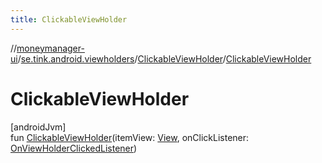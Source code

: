 ```yaml
---
title: ClickableViewHolder
---
```

//[moneymanager-ui](../../../index.html)/[se.tink.android.viewholders](../index.html)/[ClickableViewHolder](index.html)/[ClickableViewHolder](-clickable-view-holder.html)



# ClickableViewHolder



[androidJvm]\
fun [ClickableViewHolder](-clickable-view-holder.html)(itemView: [View](https://developer.android.com/reference/kotlin/android/view/View.html), onClickListener: [OnViewHolderClickedListener](../-on-view-holder-clicked-listener/index.html))




